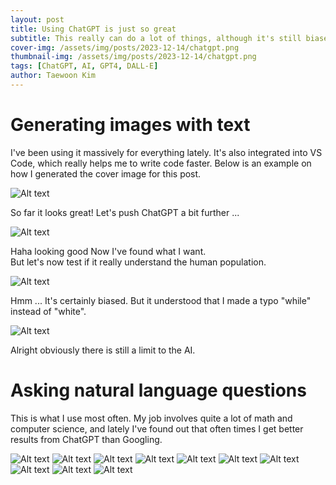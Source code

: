 ```yaml
---
layout: post
title: Using ChatGPT is just so great
subtitle: This really can do a lot of things, although it's still biased.
cover-img: /assets/img/posts/2023-12-14/chatgpt.png
thumbnail-img: /assets/img/posts/2023-12-14/chatgpt.png
tags: [ChatGPT, AI, GPT4, DALL-E]
author: Taewoon Kim
---
```


# Generating images with text

I've been using it massively for everything lately. It's also integrated into VS Code,
which really helps me to write code faster. Below is an example on how I generated the
cover image for this post.

![Alt text](/assets/img/posts/2023-12-14/0.png)

So far it looks great! Let's push ChatGPT a bit further ...

![Alt text](/assets/img/posts/2023-12-14/1.png)

Haha looking good Now I've found what I want.\
But let's now test if it really understand the human population.

![Alt text](/assets/img/posts/2023-12-14/2.png)

Hmm ... It's certainly biased. But it understood that I made a typo "while"
instead of "white".

![Alt text](/assets/img/posts/2023-12-14/3.png)

Alright obviously there is still a limit to the AI.

# Asking natural language questions

This is what I use most often. My job involves quite a lot of math and computer science,
and lately I've found out that often times I get better results from ChatGPT than Googling.

![Alt text](/assets/img/posts/2023-12-14/4.png)
![Alt text](/assets/img/posts/2023-12-14/5.png)
![Alt text](/assets/img/posts/2023-12-14/6.png)
![Alt text](/assets/img/posts/2023-12-14/7.png)
![Alt text](/assets/img/posts/2023-12-14/8.png)
![Alt text](/assets/img/posts/2023-12-14/9.png)
![Alt text](/assets/img/posts/2023-12-14/10.png)
![Alt text](/assets/img/posts/2023-12-14/11.png)
![Alt text](/assets/img/posts/2023-12-14/12.png)
![Alt text](/assets/img/posts/2023-12-14/13.png)

<!-- 
**Attention is all you need!**
![Alt text](/assets/img/posts/2023-12-14/transformer.png) -->
